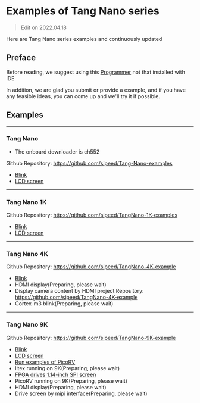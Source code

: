 # Examples of Tang Nano series

> Edit on 2022.04.18

Here are Tang Nano series examples and continuously updated

## Preface

Before reading, we suggest using this [Programmer](https://dl.sipeed.com/shareURL/TANG/programmer) not that installed with IDE

In addition, we are glad you submit or provide a example, and if you have any feasible ideas, you can come up and we'll try it if possible.

## Examples

---

### Tang Nano

- The onboard downloader is ch552

Github Repository:
https://github.com/sipeed/Tang-Nano-examples

- [Blink](./../Tang-Nano/examples/led/led.md)
- [LCD screen](./../Tang-Nano/examples/lcd.md)

---

### Tang Nano 1K

Github Repository:
https://github.com/sipeed/TangNano-1K-examples

- [Blink](./../Tang-Nano-1K/examples/led/led.md)
- [LCD screen](./../Tang-Nano-1K/examples/lcd.md)

---
### Tang Nano 4K

Github Repository:
https://github.com/sipeed/TangNano-4K-example

- [Blink](./../Tang-Nano-4K/examples/led.md)
- HDMI display(Preparing, please wait)
- Display camera content by HDMI project Repository:
https://github.com/sipeed/TangNano-4K-example
- Cortex-m3 blink(Preparing, please wait)

---

### Tang Nano 9K

Github Repository:
https://github.com/sipeed/TangNano-9K-example

- [Blink](./../Tang-Nano-9K/examples/led.md)
- [LCD screen](./../Tang-Nano-9K/examples/rgb_screen.md)
- [Run examples of PicoRV](./../Tang-Nano-9K/examples/picorv.md)
- litex running on 9K(Preparing, please wait)
- [FPGA drives 1.14-inch SPI screen](./../Tang-Nano-9K/examples/spi_lcd.md)
- PicoRV running on 9K(Preparing, please wait)
- HDMI display(Preparing, please wait)
- Drive screen by mipi interface(Preparing, please wait)

